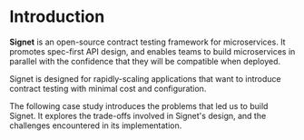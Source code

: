 # Introduction

**Signet** is an open-source contract testing framework for microservices.
It promotes spec-first API design, and enables teams to build microservices in parallel with the confidence that they will be compatible when deployed.<!-- alternative to previous sentence: "It enables multiple teams to build microservices in parallel with the confidence that they will be compatible when deployed." -->

Signet is designed for rapidly-scaling applications that want to introduce contract testing with minimal cost and configuration.

The following case study introduces the problems that led us to build Signet.
It explores the trade-offs involved in Signet's design, and the challenges encountered in its implementation.

